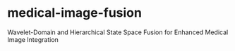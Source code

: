 # medical-image-fusion
Wavelet-Domain and Hierarchical State Space Fusion for Enhanced Medical Image Integration
